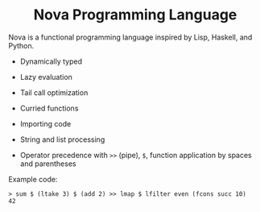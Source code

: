 <div align="center">
<h1>Nova Programming Language </h1>
</div>
  

Nova is a functional programming language inspired by Lisp, Haskell, and Python.

  

- Dynamically typed

- Lazy evaluation

- Tail call optimization

- Curried functions

- Importing code

- String and list processing

- Operator precedence with `>>` (pipe), `$`, function application by spaces and parentheses

  

Example code:

```
> sum $ (ltake 3) $ (add 2) >> lmap $ lfilter even (fcons succ 10)
42
```